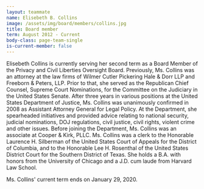 ```yaml
---
layout: teammate
name: Elisebeth B. Collins
image: /assets/img/board/members/collins.jpg
title: Board member
term: August 2012 - Current
body-class: page-team-single
is-current-member: false
---
```

Elisebeth Collins is currently serving her second term as a Board Member of the Privacy and Civil Liberties Oversight Board. Previously, Ms. Collins was an attorney at the law firms of Wilmer Cutler Pickering Hale & Dorr LLP and Freeborn & Peters, LLP. Prior to that, she served as the Republican Chief Counsel, Supreme Court Nominations, for the Committee on the Judiciary in the United States Senate. After three years in various positions at the United States Department of Justice, Ms. Collins was unanimously confirmed in 2008 as Assistant Attorney General for Legal Policy. At the Department, she spearheaded initiatives and provided advice relating to national security, judicial nominations, DOJ regulations, civil justice, civil rights, violent crime and other issues. Before joining the Department, Ms. Collins was an associate at Cooper & Kirk, PLLC. Ms. Collins was a clerk to the Honorable Laurence H. Silberman of the United States Court of Appeals for the District of Columbia, and to the Honorable Lee H. Rosenthal of the United States District Court for the Southern District of Texas. She holds a B.A. with honors from the University of Chicago and a J.D. cum laude from Harvard Law School.

Ms. Collins' current term ends on January 29, 2020.
